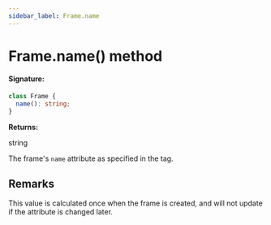 ```yaml
---
sidebar_label: Frame.name
---
```


# Frame.name() method

#### Signature:

```typescript
class Frame {
  name(): string;
}
```

**Returns:**

string

The frame's `name` attribute as specified in the tag.

## Remarks

This value is calculated once when the frame is created, and will not update if the attribute is changed later.
